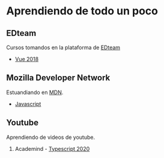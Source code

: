 # Aprendiendo de todo un poco

## EDteam

Cursos tomandos en la plataforma de [EDteam](https://ed.team)

- [Vue 2018](./edteam/vue)

## Mozilla Developer Network

Estuandiando en [MDN](https://developer.mozilla.org/).

- [Javascript](./mdn/javascript)

## Youtube

Aprendiendo de videos de youtube.

1. Academind - [Typescript 2020](./youtube/acdemin/ts2020)
